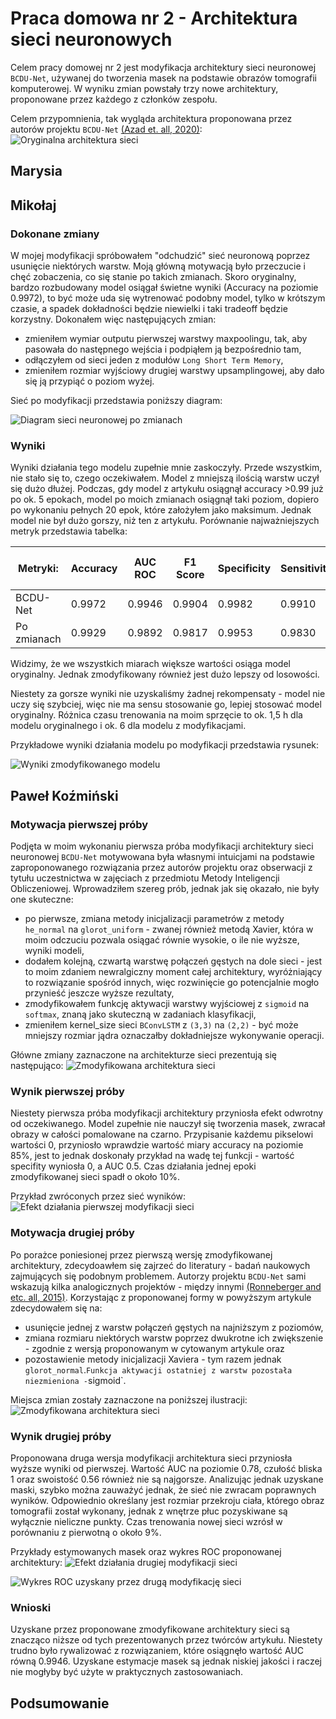 # Praca domowa nr 2 - Architektura sieci neuronowych
Celem pracy domowej nr 2 jest modyfikacja architektury sieci neuronowej `BCDU-Net`, używanej do tworzenia masek na podstawie obrazów tomografii komputerowej. W wyniku zmian powstały trzy nowe architektury, proponowane przez każdego z członków zespołu.

Celem przypomnienia, tak wygląda architektura proponowana przez autorów projektu `BCDU-Net` [(Azad et. all, 2020)](https://github.com/rezazad68/BCDU-Net):
![Oryginalna architektura sieci](./data/bcdunet.png)
## Marysia

## Mikołaj

### Dokonane zmiany

W mojej modyfikacji spróbowałem "odchudzić" sieć neuronową poprzez usunięcie niektórych warstw. Moją główną motywacją było przeczucie i chęć zobaczenia, co się stanie po takich zmianach. Skoro oryginalny, bardzo rozbudowany model osiągał świetne wyniki (Accuracy na poziomie 0.9972), to być może uda się wytrenować podobny model, tylko w krótszym czasie, a spadek dokładności będzie niewielki i taki tradeoff będzie korzystny. Dokonałem więc następujących zmian:
- zmieniłem wymiar outputu pierwszej warstwy maxpoolingu, tak, aby pasowała do następnego wejścia i podpiąłem ją bezpośrednio tam, 
- odłączyłem od sieci jeden z modułów `Long Short Term Memory`,
- zmieniłem rozmiar wyjściowy drugiej warstwy upsamplingowej, aby dało się ją przypiąć o poziom wyżej. 

Sieć po modyfikacji przedstawia poniższy diagram:

![Diagram sieci neuronowej po zmianach](./data/bcdunet_mikolaj.png)


### Wyniki

Wyniki działania tego modelu zupełnie mnie zaskoczyły. Przede wszystkim, nie stało się to, czego oczekiwałem. Model z mniejszą ilością warstw uczył się dużo dłużej. Podczas, gdy model z artykułu osiągnął accuracy >0.99 już po ok. 5 epokach, model po moich zmianach osiągnął taki poziom, dopiero po wykonaniu pełnych 20 epok, które założyłem jako maksimum. Jednak model nie był dużo gorszy, niż ten z artykułu. Porównanie najważniejszych metryk przedstawia tabelka:


| Metryki: | Accuracy |  AUC ROC | F1 Score | Specificity | Sensitivity | Jaccard similarity score|
| ------- | --------- | ------| -----| ---| ---| ---|
| BCDU-Net| 0.9972 | 0.9946 |0.9904 |0.9982|0.9910 |0.9972
|  Po zmianach| 0.9929 | 0.9892 | 0.9817 | 0.9953 | 0.9830 | 0.9641|


Widzimy, że we wszystkich miarach większe wartości osiąga model oryginalny. Jednak zmodyfikowany również jest dużo lepszy od losowości.

Niestety za gorsze wyniki nie uzyskaliśmy żadnej rekompensaty - model nie uczy się szybciej, więc nie ma sensu stosowanie go, lepiej stosować model oryginalny. Różnica czasu trenowania na moim sprzęcie to ok. 1,5 h dla modelu oryginalnego i ok. 6 dla modelu z modyfikacjami.

Przykładowe wyniki działania modelu po modyfikacji przedstawia rysunek:

![Wyniki zmodyfikowanego modelu](./data/sample_resultsmikolaj.png)



## Paweł Koźmiński
### Motywacja pierwszej próby
Podjęta w moim wykonaniu pierwsza próba modyfikacji architektury sieci neuronowej `BCDU-Net` motywowana była własnymi intuicjami na podstawie zaproponowanego rozwiązania przez autorów projektu oraz obserwacji z tytułu uczestnictwa w zajęciach z przedmiotu Metody Inteligencji Obliczeniowej. Wprowadziłem szereg prób, jednak jak się okazało, nie były one skuteczne:
 - po pierwsze, zmiana metody inicjalizacji parametrów z metody `he_normal` na `glorot_uniform` - zwanej również metodą Xavier, która w moim odczuciu pozwala osiągać równie wysokie, o ile nie wyższe, wyniki modeli,
 - dodałem kolejną, czwartą warstwę połączeń gęstych na dole sieci - jest to moim zdaniem newralgiczny moment całej architektury, wyróżniający to rozwiązanie spośród innych, więc rozwinięcie go potencjalnie mogło przynieść jeszcze wyższe rezultaty,
 - zmodyfikowałem funkcję aktywacji warstwy wyjściowej z `sigmoid` na `softmax`, znaną jako skuteczną w zadaniach klasyfikacji,
 - zmieniłem kernel_size sieci `BConvLSTM` z `(3,3)` na `(2,2)` - być może mniejszy rozmiar jądra oznaczałby dokładniejsze wykonywanie operacji.

Główne zmiany zaznaczone na architekturze sieci prezentują się następująco:
![Zmodyfikowana architektura sieci](./data/bcdunet_mod_01.png)

### Wynik pierwszej próby
Niestety pierwsza próba modyfikacji architektury przyniosła efekt odwrotny od oczekiwanego. Model zupełnie nie nauczył się tworzenia masek, zwracał obrazy w całości pomalowane na czarno. Przypisanie każdemu pikselowi wartości 0, przyniosło wprawdzie wartość miary accuracy na poziomie 85%, jest to jednak doskonały przykład na wadę tej funkcji - wartość specifity wyniosła 0, a AUC 0.5. 
Czas działania jednej epoki zmodyfikowanej sieci spadł o około 10%.

Przykład zwróconych przez sieć wyników:
![Efekt działania pierwszej modyfikacji sieci](./data/sample_results01.png)

### Motywacja drugiej próby
Po porażce poniesionej przez pierwszą wersję zmodyfikowanej architektury, zdecydoawłem się zajrzeć do literatury - badań naukowych zajmujących się podobnym problemem. Autorzy projektu `BCDU-Net` sami wskazują kilka analogicznych projektów - między innymi [(Ronneberger and etc. all, 2015)](https://arxiv.org/abs/1505.04597). Korzystając z proponowanej formy w powyższym artykule zdecydowałem się na:
 - usunięcie jednej z warstw połączeń gęstych na najniższym z poziomów,
 - zmiana rozmiaru niektórych warstw poprzez dwukrotne ich zwiększenie - zgodnie z wersją proponowanym w cytowanym artykule oraz
 - pozostawienie metody inicjalizacji Xaviera - tym razem jednak `glorot_normal`.`
Funkcja aktywacji ostatniej z warstw pozostała niezmieniona - `sigmoid`. 

Miejsca zmian zostały zaznaczone na poniższej ilustracji:
![Zmodyfikowana architektura sieci](./data/bcdunet_mod_02.png)

### Wynik drugiej próby

Proponowana druga wersja modyfikacji architektura sieci przyniosła wyższe wyniki od pierwszej. Wartość AUC na poziomie 0.78, czułość bliska 1 oraz swoistość 0.56 również nie są najgorsze. Analizując jednak uzyskane maski, szybko można zauważyć jednak, że sieć nie zwracam poprawnych wyników. Odpowiednio określany jest rozmiar przekroju ciała, którego obraz tomografii został wykonany, jednak z wnętrze płuc pozyskiwane są wyłącznie nieliczne punkty. Czas trenowania nowej sieci wzrósł w porównaniu z pierwotną o około 9%.

Przykłady estymowanych masek oraz wykres ROC proponowanej architektury:
![Efekt działania drugiej modyfikacji sieci](./data/sample_results02.png)

![Wykres ROC uzyskany przez drugą modyfikację sieci](./data/ROC02.png)

### Wnioski
Uzyskane przez proponowane zmodyfikowane architektury sieci są znacząco niższe od tych prezentowanych przez twórców artykułu. Niestety trudno było rywalizować z rozwiązaniem, które osiągnęło wartość AUC równą 0.9946. Uzyskane estymacje masek są jednak niskiej jakości i raczej nie mogłyby być użyte w praktycznych zastosowaniach.

## Podsumowanie
